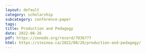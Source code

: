 ```yaml
---
layout: default
category: scholarship
subcategory: conference-paper
tags:
title: Production and Pedagogy
date: 2022-08-26
pdf: https://zenodo.org/record/7036777
html: https://steinea.ca/2022/08/26/production-and-pedagogy/
---
```

